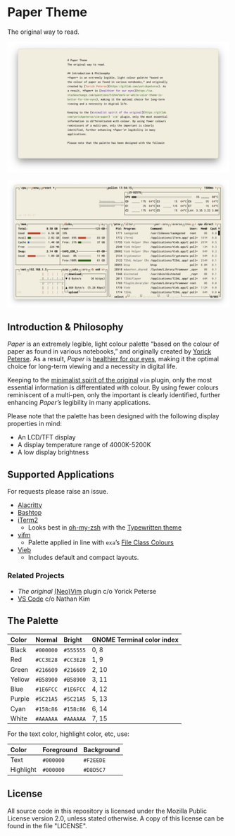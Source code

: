 # Paper Theme
The original way to read.

![vim](screenshots/vim-eg.png)

![btop](screenshots/btop-eg.png)

## Introduction & Philosophy
*Paper* is an extremely legible, light colour palette “based on the colour of paper as found in various notebooks,” and originally created by [Yorick Peterse](https://gitlab.com/yorickpeterse). As a result, *Paper* is [healthier for our eyes](https://ux.stackexchange.com/questions/53264/dark-or-white-color-theme-is-better-for-the-eyes), making it the optimal choice for long-term viewing and a necessity in digital life.

Keeping to the [minimalist spirit of the original](https://gitlab.com/yorickpeterse/vim-paper) `vim` plugin, only the most essential information is differentiated with colour. By using fewer colours reminiscent of a multi-pen, only the important is clearly identified, further enhancing *Paper’s* legibility in many applications.

Please note that the palette has been designed with the following display properties in mind:

- An LCD/TFT display
- A display temperature range of 4000K-5200K
- A low display brightness

## Supported Applications
For requests please raise an issue.

- [Alacritty](themes/alacritty)
- [Bashtop](themes/bashtop)
- [iTerm2](themes/iterm)
    - Looks best in [oh-my-zsh](https://ohmyz.sh/) with the [Typewritten theme](https://github.com/reobin/typewritten)
- [vifm](themes/vifm)
    - Palette applied in line with `exa`’s [File Class Colours](https://the.exa.website/docs/colour-themes)
- [Vieb](themes/vieb)
    - Includes default and compact layouts.

### Related Projects
- *The original* [(Neo)Vim](https://gitlab.com/yorickpeterse/vim-paper) plugin c/o Yorick Peterse
- [VS Code](https://marketplace.visualstudio.com/items?itemName=18kimn.notebook-theme) c/o Nathan Kim

## The Palette

| Color   | Normal    | Bright    | GNOME Terminal color index
|:--------|:----------|:----------|:--------------------------
| Black   | `#000000` | `#555555` | 0, 8
| Red     | `#CC3E28` | `#CC3E28` | 1, 9
| Green   | `#216609` | `#216609` | 2, 10
| Yellow  | `#B58900` | `#B58900` | 3, 11
| Blue    | `#1E6FCC` | `#1E6FCC` | 4, 12
| Purple  | `#5C21A5` | `#5C21A5` | 5, 13
| Cyan    | `#158c86` | `#158c86` | 6, 14
| White   | `#AAAAAA` | `#AAAAAA` | 7, 15

For the text color, highlight color, etc, use:

| Color     | Foreground | Background
|:----------|:-----------|:------------
| Text      | `#000000`  | `#F2EEDE`
| Highlight | `#000000`  | `#D8D5C7`

## License
All source code in this repository is licensed under the Mozilla Public License version 2.0, unless stated otherwise. A copy of this license can be found in the file "LICENSE".
